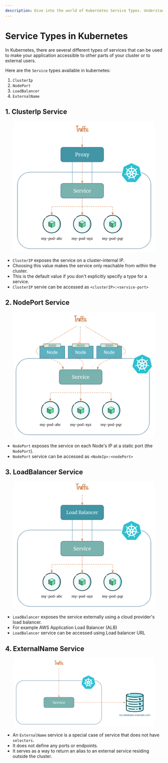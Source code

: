 ```yaml
---
description: Dive into the world of Kubernetes Service Types. Understand the various service types in Kubernetes, their uses, and how they facilitate seamless communication between containers. Get to know the key concepts for managing services effectively.
---
```


# Service Types in Kubernetes

In Kubernetes, there are several different types of services that can be used to make your application accessible to other parts of your cluster or to external users.

Here are the `Service` types available in kubernetes:

1. `ClusterIp`
2. `NodePort`
3. `LoadBalancer`
4. `ExternalName`


## 1. ClusterIp Service

<p align="center">
    <img src="../../../../assets/eks-course-images/service/clusterip-service.png" alt="ClusterIp Service Overview" loading="lazy" width="450" />
</p>

- `ClusterIP` exposes the service on a cluster-internal IP.
- Choosing this value makes the service only reachable from within the cluster.
- This is the default value if you don't explicitly specify a type for a service.
- `ClusterIP` servie can be accessed as `<clusterIP>:<service-port>`


## 2. NodePort Service

<p align="center">
    <img src="../../../../assets/eks-course-images/service/nodeport-service.png" alt="NodePort Service Overview" loading="lazy" width="450" />
</p>

- `NodePort` exposes the service on each Node's IP at a static port (the `NodePort`).
- `NodePort` service can be accessed as `<NodeIp>:<nodePort>`


## 3. LoadBalancer Service

<p align="center">
    <img src="../../../../assets/eks-course-images/service/loadbalancer-service.png" alt="LoadBalancer Service Overview" loading="lazy" width="450" />
</p>

- `LoadBalancer` exposes the service externally using a cloud provider's load balancer.
- For example AWS Application Load Balancer (ALB)
- `LoadBalancer` service can be accessed using Load balancer URL


## 4. ExternalName Service

<p align="center">
    <img src="../../../../assets/eks-course-images/service/externalname-service.png" alt="ExternalName Service Overview" loading="lazy" width="450" />
</p>

- An `ExternalName` service is a special case of service that does not have `selectors`.
- It does not define any ports or endpoints.
- It serves as a way to return an alias to an external service residing outside the cluster.